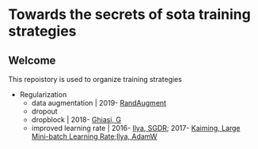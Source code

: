 # Towards the secrets of sota training strategies
## Welcome
This repoistory is used to organize training strategies 
- Regularization
  - data augmentation | 2019- <a href="https://arxiv.org/abs/1909.13719">RandAugment</a>
  - dropout
  - dropblock | 2018- <a href="https://arxiv.org/abs/1810.12890">Ghiasi, G</a>
  - improved learning rate | 2016- <a href="https://arxiv.org/abs/1608.03983">Ilya, SGDR</a>; 2017- <a href="https://arxiv.org/abs/1706.02677">Kaiming, Large Mini-batch Learning Rate</a>;<a href='https://arxiv.org/abs/1711.05101'>Ilya, AdamW</a>
